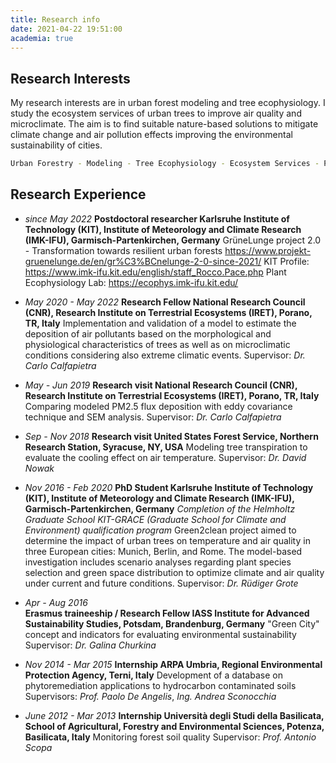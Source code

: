 ```yaml
---
title: Research info
date: 2021-04-22 19:51:00
academia: true
---
```

## Research Interests

My research interests are in urban forest modeling and tree ecophysiology. I study the ecosystem services of urban trees to improve air quality and microclimate. The aim is to find suitable nature-based solutions to mitigate climate change and air pollution effects improving the environmental sustainability of cities.
``` bash
Urban Forestry - Modeling - Tree Ecophysiology - Ecosystem Services - PhytoTechnologies - Green Cities
```

## Research Experience

-   *since May 2022*
    **Postdoctoral researcher 
    Karlsruhe Institute of Technology (KIT), Institute of Meteorology and Climate Research (IMK-IFU), Garmisch-Partenkirchen, Germany**
    GrüneLunge project 2.0 - Transformation towards resilient urban forests
    https://www.projekt-gruenelunge.de/en/gr%C3%BCnelunge-2-0-since-2021/
    KIT Profile: https://www.imk-ifu.kit.edu/english/staff_Rocco.Pace.php
    Plant Ecophysiology Lab: https://ecophys.imk-ifu.kit.edu/ 

-   *May 2020 - May 2022*
    **Research Fellow 
    National Research Council (CNR), Research Institute on Terrestrial Ecosystems (IRET), Porano, TR, Italy**
    Implementation and validation of a model to estimate the deposition of air pollutants based on the morphological and physiological characteristics of trees as well as on microclimatic conditions considering also extreme climatic events.
    Supervisor: _Dr. Carlo Calfapietra_

-   *May - Jun 2019*
    **Research visit
    National Research Council (CNR), Research Institute on Terrestrial Ecosystems (IRET), Porano, TR, Italy**
    Comparing modeled PM2.5 flux deposition with eddy covariance technique and SEM analysis. 
    Supervisor: _Dr. Carlo Calfapietra_

-   *Sep - Nov 2018*
    **Research visit
    United States Forest Service, Northern Research Station, Syracuse, NY, USA**
    Modeling tree transpiration to evaluate the cooling effect on air temperature. 
    Supervisor: _Dr. David Nowak_

-   *Nov 2016 - Feb 2020*
    **PhD Student
    Karlsruhe Institute of Technology (KIT), Institute of Meteorology and Climate Research (IMK-IFU), Garmisch-Partenkirchen, Germany**
    _Completion of the Helmholtz Graduate School KIT-GRACE (Graduate School for Climate and Environment) qualification program_
    Green2clean project aimed to determine the impact of urban trees on temperature and air quality in three European cities: Munich, Berlin, and Rome. The model-based investigation includes scenario analyses regarding plant species selection and green space distribution to optimize climate and air quality under current and future conditions.
    Supervisor: _Dr. Rüdiger Grote_

-   *Apr - Aug 2016*    
    **Erasmus traineeship / Research Fellow
    IASS Institute for Advanced Sustainability Studies, Potsdam, Brandenburg, Germany**
    "Green City" concept and indicators for evaluating environmental sustainability
    Supervisor: _Dr. Galina Churkina_

-   *Nov 2014 - Mar 2015*
    **Internship
    ARPA Umbria, Regional Environmental Protection Agency, Terni, Italy**
    Development of a database on phytoremediation applications to hydrocarbon contaminated soils
    Supervisors: _Prof. Paolo De Angelis_, _Ing. Andrea Sconocchia_

-   *June 2012 - Mar 2013*
    **Internship
    Università degli Studi della Basilicata, School of Agricultural, Forestry and Environmental Sciences, Potenza, Basilicata, Italy**
    Monitoring forest soil quality
    Supervisor: _Prof. Antonio Scopa_
